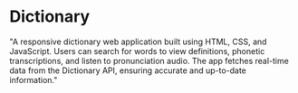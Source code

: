 # Dictionary
"A responsive dictionary web application built using HTML, CSS, and JavaScript. Users can search for words to view definitions, phonetic transcriptions, and listen to pronunciation audio. The app fetches real-time data from the Dictionary API, ensuring accurate and up-to-date information."
